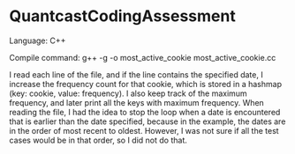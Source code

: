 # QuantcastCodingAssessment

Language: C++

Compile command: g++ -g -o most_active_cookie most_active_cookie.cc

I read each line of the file, and if the line contains the specified date, I increase the frequency count for that cookie, which is stored in a hashmap (key: cookie, value: frequency). I also keep track of the maximum frequency, and later print all the keys with maximum frequency. When reading the file, I had the idea to stop the loop when a date is encountered that is earlier than the date specified, because in the example, the dates are in the order of most recent to oldest. However, I was not sure if all the test cases would be in that order, so I did not do that.
